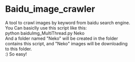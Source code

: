 # Baidu_image_crawler
A tool to crawl images by keyword from baidu search engine.  
You Can basiclly use this script like this:  
   python baiduImg_MultiThread.py Neko  
And a folder named "Neko" will be created in the folder  
contains this script, and "Neko" images will be downloading  
to this folder.  
:) So easy!
